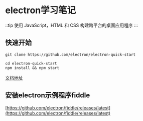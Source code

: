 # electron学习笔记

::tip
使用 JavaScript，HTML 和 CSS 构建跨平台的桌面应用程序
:::

## 快速开始

```shell
git clone https://github.com/electron/electron-quick-start

cd electron-quick-start
npm install && npm start
```

[文档地址](https://www.electronjs.org/docs/latest/)

## 安装electron示例程序fiddle

[https://github.com/electron/fiddle/releases/latest](https://github.com/electron/fiddle/releases/latest)
